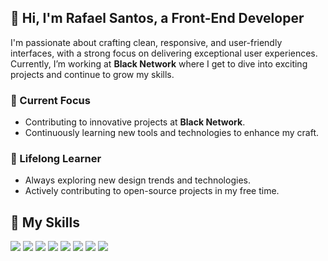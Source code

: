 ## 👋 Hi, I'm **Rafael Santos**, a Front-End Developer

I'm passionate about crafting clean, responsive, and user-friendly interfaces, with a strong focus on delivering exceptional user experiences. Currently, I’m working at **Black Network** where I get to dive into exciting projects and continue to grow my skills.

### 🚀 Current Focus
- Contributing to innovative projects at **Black Network**.
- Continuously learning new tools and technologies to enhance my craft.

### 🌱 Lifelong Learner
- Always exploring new design trends and technologies.
- Actively contributing to open-source projects in my free time.

## 🔧 My Skills

[![](https://skillicons.dev/icons?i=tailwind)](https://tailwindcss.com/docs)
[![](https://skillicons.dev/icons?i=vite)](https://vitejs.dev/guide/)
[![](https://skillicons.dev/icons?i=svelte)](https://svelte.dev/)
[![](https://skillicons.dev/icons?i=ts)](https://www.typescriptlang.org/docs/)
[![](https://skillicons.dev/icons?i=css)](https://developer.mozilla.org/en-US/docs/Web/CSS)
[![](https://skillicons.dev/icons?i=git)](https://git-scm.com/doc)
[![](https://skillicons.dev/icons?i=react)](https://reactjs.org/docs/getting-started.html)
[![](https://skillicons.dev/icons?i=js)](https://developer.mozilla.org/en-US/docs/Web/JavaScript)
